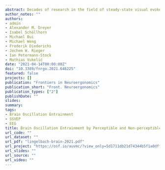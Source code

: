 ```yaml
---
abstract: Decades of research in the field of steady-state visual evoked potentials (SSVEPs) have revealed great potential of rhythmic light stimulation for brain–computer interfaces. Additionally, rhythmic light stimulation provides a non-invasive method for entrainment of oscillatory activity in the brain. Especially effective protocols enabling non-perceptible rhythmic stimulation and, thereby, reducing eye fatigue and user discomfort are favorable. Here, we investigate effects of (1) perceptible and (2) non-perceptible rhythmic light stimulation as well as attention-based effects of the stimulation by asking participants to focus (a) on the stimulation source directly in an overt attention condition or (b) on a cross-hair below the stimulation source in a covert attention condition.
author_notes: ""
authors:
- admin
- Alexander M. Dreyer
- Isabel Schöllhorn
- Michael Bui
- Michael Weng
- Frederik Diederichs
- Jochem W. Rieger
- Ian Petermann-Stock
- Mathias Vukelić
date: "2021-04-14T00:00:00Z"
doi: "10.3389/fnrgo.2021.646225"
featured: false
projects: []
publication: "Frontiers in Neuroergonomics"
publication_short: "Front. Neuroergonomics"
publication_types: ["2"]
publishDate: ""
slides:
summary:
tags:
- Brain Oscillation Entrainment
- SSVEP
- EEG
title: Brain Oscillation Entrainment by Perceptible and Non-perceptible Rhythmic Light Stimulation
url_code: ""
url_dataset: ""
url_pdf: "lingelbach-brain-2021.pdf"
url_project: "https://osf.io/auvmc/?view_only=5d1711db21d74344b5f1a0dff330b0f5"
url_slides: ""
url_source: ""
url_video: ""
---
```


<!--{{% callout note %}}
Click the *Cite* button above to demo the feature to enable visitors to import publication metadata into their reference management software.
{{% /callout %}}

{{% callout note %}}
Create your slides in Markdown - click the *Slides* button to check out the example.
{{% /callout %}}

Supplementary notes can be added here, including [code, math, and images](https://wowchemy.com/docs/writing-markdown-latex/).-->
